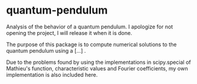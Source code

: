 # quantum-pendulum
Analysis of the behavior of a quantum pendulum. I apologize for not opening the project, I will release it when it is done.

The purpose of this package is to compute numerical solutions to the quantum pendulum using a [...] .

Due to the problems found by using the implementations in scipy.special of Mathieu's function, characteristic values and Fourier coefficients, my own implementation is also included here.
